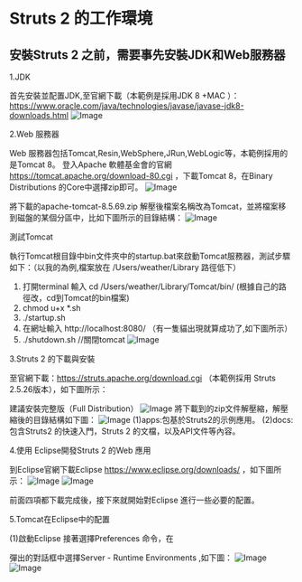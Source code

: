   # Struts 2 的工作環境

## 安裝Struts 2 之前，需要事先安裝JDK和Web服務器

1.JDK

首先安裝並配置JDK,至官網下載（本範例是採用JDK 8 +MAC ）：   
https://www.oracle.com/java/technologies/javase/javase-jdk8-downloads.html
![Image](https://github.com/hohann/Struts2/blob/main/Struts%E5%85%A5%E9%96%80/Mac%20JDK.png)



2.Web 服務器

Web 服務器包括Tomcat,Resin,WebSphere,JRun,WebLogic等，本範例採用的是Tomcat 8。
登入Apache 軟體基金會的官網 https://tomcat.apache.org/download-80.cgi ，下載Tomcat 8，在Binary Distributions 的Core中選擇zip即可。
![Image](https://github.com/hohann/Struts2/blob/main/Struts%E5%85%A5%E9%96%80/Tomcat8.png)

將下載的apache-tomcat-8.5.69.zip 解壓後檔案名稱改為Tomcat，並將檔案移到磁盤的某個分區中，比如下圖所示的目錄結構：
![Image](https://github.com/hohann/Struts2/blob/main/Struts%E5%85%A5%E9%96%80/003.png)

測試Tomcat

執行Tomcat根目錄中bin文件夾中的startup.bat來啟動Tomcat服務器，測試步驟如下：（以我的為例,檔案放在  /Users/weather/Library  路徑低下）
1.  打開terminal 輸入 cd /Users/weather/Library/Tomcat/bin/    (根據自己的路徑改，cd到Tomcat的bin檔案)
2.  chmod u+x *.sh
3.   ./startup.sh
4. 在網址輸入   http://localhost:8080/   （有一隻貓出現就算成功了,如下圖所示）
5. ./shutdown.sh           //關閉tomcat
![Image](https://github.com/hohann/Struts2/blob/main/Struts%E5%85%A5%E9%96%80/004.png)

3.Struts 2 的下載與安裝

至官網下載：https://struts.apache.org/download.cgi （本範例採用 Struts 2.5.26版本），如下圖所示：

建議安裝完整版（Full Distribution）
![Image](https://github.com/hohann/Struts2/blob/main/Struts%E5%85%A5%E9%96%80/005.png)
將下載到的zip文件解壓縮，解壓縮後的目錄結構如下圖：
![Image](https://github.com/hohann/Struts2/blob/main/Struts%E5%85%A5%E9%96%80/006.png)
(1)apps:包基於Struts2的示例應用。
(2)docs:包含Struts2 的快速入門，Struts 2 的文檔，以及API文件等內容。

4.使用 Eclipse開發Struts 2 的Web 應用

到Eclipse官網下載Eclipse https://www.eclipse.org/downloads/ ，如下圖所示：
![Image](https://github.com/hohann/Struts2/blob/main/Struts%E5%85%A5%E9%96%80/007.png)
![Image](https://github.com/hohann/Struts2/blob/main/Struts%E5%85%A5%E9%96%80/008.png)



前面四項都下載完成後，接下來就開始對Eclipse 進行一些必要的配置。

5.Tomcat在Eclipse中的配置

(1)啟動Eclipse 接著選擇Preferences 命令，在

彈出的對話框中選擇Server - Runtime Environments ,如下圖：
![Image](https://github.com/hohann/Struts2/blob/main/Struts%E5%85%A5%E9%96%80/009.png)
![Image](https://github.com/hohann/Struts2/blob/main/Struts%E5%85%A5%E9%96%80/010.png)
